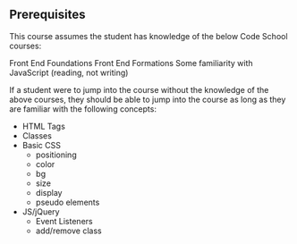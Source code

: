 ## Prerequisites
This course assumes the student has knowledge of the below Code School courses:

Front End Foundations
Front End Formations
Some familiarity with JavaScript (reading, not writing)

If a student were to jump into the course without the knowledge of the above courses, they should be able to jump into the course as long as they are familiar with the following concepts:

- HTML Tags
- Classes
- Basic CSS
  - positioning
  - color
  - bg
  - size
  - display
  - pseudo elements
- JS/jQuery
    - Event Listeners
    - add/remove class
